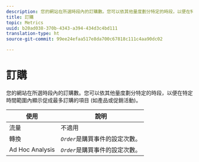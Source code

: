 ```yaml
---
description: 您的網站在所選時段內的訂購數。您可以依其他量度劃分特定的時段，以便在特定時間範圍內顯示促成最多訂購的項目 (如產品或促銷活動)。
title: 訂購
topic: Metrics
uuid: b20ad038-370b-4343-a394-434d3c4bd111
translation-type: ht
source-git-commit: 99ee24efaa517e8da700c67818c111c4aa90dc02

---
```



# 訂購

您的網站在所選時段內的訂購數。您可以依其他量度劃分特定的時段，以便在特定時間範圍內顯示促成最多訂購的項目 (如產品或促銷活動)。

| 使用 | 說明 |
|---|---|
| 流量 | 不適用 |
| 轉換 | *`Order`*&#x200B;是購買事件的設定次數。 |
| Ad Hoc Analysis | *`Order`*&#x200B;是購買事件的設定次數。 |

